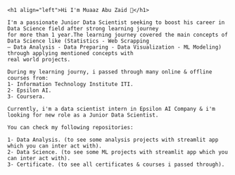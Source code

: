     <h1 align="left">Hi I'm Muaaz Abu Zaid 👋</h1>

    I'm a passionate Junior Data Scientist seeking to boost his career in Data Science field after strong learning journey
    for more than 1 year.The learning journey covered the main concepts of Data Science like (Statistics - Web Scrapping 
    – Data Analysis - Data Preparing - Data Visualization - ML Modeling) through applying mentioned concepts with 
    real world projects.
    
    During my learning journy, i passed through many online & offline courses from:
    1- Information Technology Institute ITI.
    2- Epsilon AI.
    3- Coursera.
    
    Currently, i'm a data scientist intern in Epsilon AI Company & i'm looking for new role as a Junior Data Scientist.
    
    You can check my following repositories:
    
    1- Data Analysis. (to see some analysis projects with streamlit app which you can inter act with).
    2- Data Science. (to see some ML projects with streamlit app which you can inter act with).
    3- Certificate. (to see all certificates & courses i passed through).
